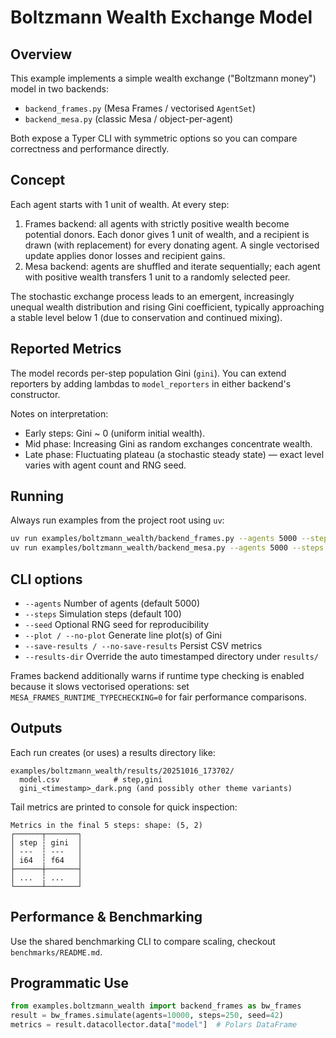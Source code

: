 # Boltzmann Wealth Exchange Model

## Overview

This example implements a simple wealth exchange ("Boltzmann money") model in two
backends:

- `backend_frames.py` (Mesa Frames / vectorised `AgentSet`)
- `backend_mesa.py` (classic Mesa / object-per-agent)

Both expose a Typer CLI with symmetric options so you can compare correctness
and performance directly.

## Concept

Each agent starts with 1 unit of wealth. At every step:

1. Frames backend: all agents with strictly positive wealth become potential donors.
   Each donor gives 1 unit of wealth, and a recipient is drawn (with replacement)
   for every donating agent. A single vectorised update applies donor losses and
   recipient gains.
2. Mesa backend: agents are shuffled and iterate sequentially; each agent with
   positive wealth transfers 1 unit to a randomly selected peer.

The stochastic exchange process leads to an emergent, increasingly unequal
wealth distribution and rising Gini coefficient, typically approaching a stable
level below 1 (due to conservation and continued mixing).

## Reported Metrics

The model records per-step population Gini (`gini`). You can extend reporters by
adding lambdas to `model_reporters` in either backend's constructor.

Notes on interpretation:

- Early steps: Gini ~ 0 (uniform initial wealth).
- Mid phase: Increasing Gini as random exchanges concentrate wealth.
- Late phase: Fluctuating plateau (a stochastic steady state) — exact level
  varies with agent count and RNG seed.

## Running

Always run examples from the project root using `uv`:

```bash
uv run examples/boltzmann_wealth/backend_frames.py --agents 5000 --steps 200 --seed 123 --plot --save-results
uv run examples/boltzmann_wealth/backend_mesa.py --agents 5000 --steps 200 --seed 123 --plot --save-results
```

## CLI options

- `--agents` Number of agents (default 5000)
- `--steps` Simulation steps (default 100)
- `--seed` Optional RNG seed for reproducibility
- `--plot / --no-plot` Generate line plot(s) of Gini
- `--save-results / --no-save-results` Persist CSV metrics
- `--results-dir` Override the auto timestamped directory under `results/`

Frames backend additionally warns if runtime type checking is enabled because it
slows vectorised operations: set `MESA_FRAMES_RUNTIME_TYPECHECKING=0` for fair
performance comparisons.

## Outputs

Each run creates (or uses) a results directory like:

```
examples/boltzmann_wealth/results/20251016_173702/
  model.csv            # step,gini
  gini_<timestamp>_dark.png (and possibly other theme variants)
```

Tail metrics are printed to console for quick inspection:

```
Metrics in the final 5 steps: shape: (5, 2)
┌──────┬───────┐
│ step ┆ gini  │
│ ---  ┆ ---   │
│ i64  ┆ f64   │
├──────┼───────┤
│ ...  ┆ ...   │
└──────┴───────┘
```

## Performance & Benchmarking

Use the shared benchmarking CLI to compare scaling, checkout `benchmarks/README.md`.

## Programmatic Use

```python
from examples.boltzmann_wealth import backend_frames as bw_frames
result = bw_frames.simulate(agents=10000, steps=250, seed=42)
metrics = result.datacollector.data["model"]  # Polars DataFrame
```